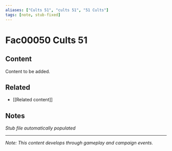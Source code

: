 ```yaml
---
aliases: ["Cults 51", "cults 51", "51 Cults"]
tags: [note, stub-fixed]
---
```


# Fac00050 Cults 51

## Content
Content to be added.

## Related
- [[Related content]]

## Notes
*Stub file automatically populated*

---
*Note: This content develops through gameplay and campaign events.*